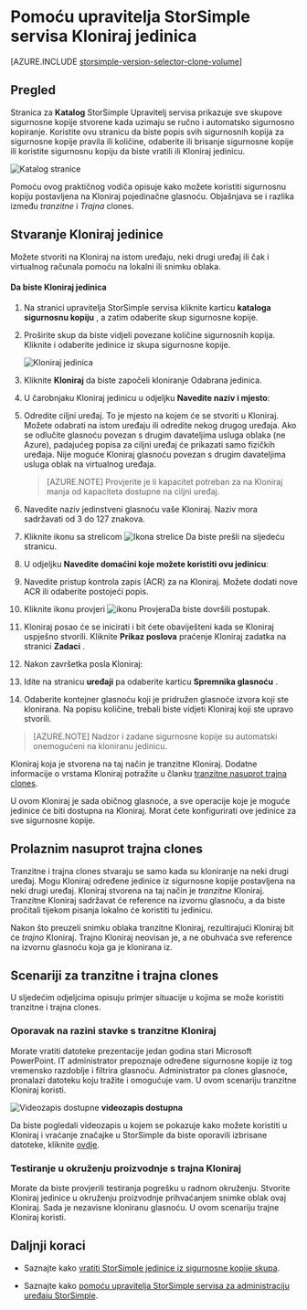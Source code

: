 <properties
   pageTitle="Kloniraj glasnoću StorSimple | Microsoft Azure"
   description="Opisuje Kloniraj različite vrste i kada ih koristiti, a u članku se objašnjava kako možete koristiti sigurnosnu kopiju postavljena na Kloniraj pojedinačne glasnoću."
   services="storsimple"
   documentationCenter="NA"
   authors="alkohli"
   manager="carmonm"
   editor="" />
<tags 
   ms.service="storsimple"
   ms.devlang="NA"
   ms.topic="article"
   ms.tgt_pltfrm="NA"
   ms.workload="TBD"
   ms.date="08/17/2016"
   ms.author="alkohli" />

# <a name="use-the-storsimple-manager-service-to-clone-a-volume"></a>Pomoću upravitelja StorSimple servisa Kloniraj jedinica

[AZURE.INCLUDE [storsimple-version-selector-clone-volume](../../includes/storsimple-version-selector-clone-volume.md)]

## <a name="overview"></a>Pregled

Stranica za **Katalog** StorSimple Upravitelj servisa prikazuje sve skupove sigurnosne kopije stvorene kada uzimaju se ručno i automatsko sigurnosno kopiranje. Koristite ovu stranicu da biste popis svih sigurnosnih kopija za sigurnosne kopije pravila ili količine, odaberite ili brisanje sigurnosne kopije ili koristite sigurnosnu kopiju da biste vratili ili Kloniraj jedinicu.

![Katalog stranice](./media/storsimple-clone-volume/HCS_BackupCatalog.png)  

Pomoću ovog praktičnog vodiča opisuje kako možete koristiti sigurnosnu kopiju postavljena na Kloniraj pojedinačne glasnoću. Objašnjava se i razlika između *tranzitne* i *Trajna* clones. 

## <a name="create-a-clone-of-a-volume"></a>Stvaranje Kloniraj jedinice

Možete stvoriti na Kloniraj na istom uređaju, neki drugi uređaj ili čak i virtualnog računala pomoću na lokalni ili snimku oblaka.

#### <a name="to-clone-a-volume"></a>Da biste Kloniraj jedinica

1. Na stranici upravitelja StorSimple servisa kliknite karticu **kataloga sigurnosnu kopiju** , a zatim odaberite skup sigurnosne kopije.

2. Proširite skup da biste vidjeli povezane količine sigurnosnih kopija. Kliknite i odaberite jedinice iz skupa sigurnosne kopije.

     ![Kloniraj jedinica](./media/storsimple-clone-volume/HCS_Clone.png) 

3. Kliknite **Kloniraj** da biste započeli kloniranje Odabrana jedinica.

4. U čarobnjaku Kloniraj jedinicu u odjeljku **Navedite naziv i mjesto**:

  1. Odredite ciljni uređaj. To je mjesto na kojem će se stvoriti u Kloniraj. Možete odabrati na istom uređaju ili odredite nekog drugog uređaja. Ako se odlučite glasnoću povezan s drugim davateljima usluga oblaka (ne Azure), padajućeg popisa za ciljni uređaj će prikazati samo fizičkih uređaja. Nije moguće Kloniraj glasnoću povezan s drugim davateljima usluga oblak na virtualnog uređaja.

        >  [AZURE.NOTE] Provjerite je li kapacitet potreban za na Kloniraj manja od kapaciteta dostupne na ciljni uređaj.
  2. Navedite naziv jedinstveni glasnoću vaše Kloniraj. Naziv mora sadržavati od 3 do 127 znakova.
  3. Kliknite ikonu sa strelicom ![Ikona strelice](./media/storsimple-clone-volume/HCS_ArrowIcon.png) Da biste prešli na sljedeću stranicu.

5. U odjeljku **Navedite domaćini koje možete koristiti ovu jedinicu**:

  1. Navedite pristup kontrola zapis (ACR) za na Kloniraj. Možete dodati nove ACR ili odaberite postojeći popis.
  2. Kliknite ikonu provjeri ![ikonu Provjera](./media/storsimple-clone-volume/HCS_CheckIcon.png)Da biste dovršili postupak.

6. Kloniraj posao će se inicirati i bit ćete obaviješteni kada se Kloniraj uspješno stvorili. Kliknite **Prikaz poslova** praćenje Kloniraj zadatka na stranici **Zadaci** .

7. Nakon završetka posla Kloniraj:

  1. Idite na stranicu **uređaji** pa odaberite karticu **Spremnika glasnoću** . 
  2. Odaberite kontejner glasnoću koji je pridružen glasnoće izvora koji ste klonirana. Na popisu količine, trebali biste vidjeti Kloniraj koji ste upravo stvorili.

>[AZURE.NOTE] Nadzor i zadane sigurnosne kopije su automatski onemogućeni na kloniranu jedinicu.

Kloniraj koja je stvorena na taj način je tranzitne Kloniraj. Dodatne informacije o vrstama Kloniraj potražite u članku [tranzitne nasuprot trajna clones](#transient-vs.-permanent-clones).

U ovom Kloniraj je sada običnog glasnoće, a sve operacije koje je moguće jedinice će biti dostupna na Kloniraj. Morat ćete konfigurirati ove jedinice za sve sigurnosne kopije.

## <a name="transient-vs-permanent-clones"></a>Prolaznim nasuprot trajna clones

Tranzitne i trajna clones stvaraju se samo kada su kloniranje na neki drugi uređaj. Mogu Kloniraj određene jedinice iz sigurnosne kopije postavljena na neki drugi uređaj. Kloniraj stvorena na taj način je *tranzitne* Kloniraj. Tranzitne Kloniraj sadržavat će reference na izvornu glasnoću, a da biste pročitali tijekom pisanja lokalno će koristiti tu jedinicu. 

Nakon što preuzeli snimku oblaka tranzitne Kloniraj, rezultirajući Kloniraj bit će *trajno* Kloniraj. Trajno Kloniraj neovisan je, a ne obuhvaća sve reference na izvornu glasnoću koja ga je klonirana iz.  

## <a name="scenarios-for-transient-and-permanent-clones"></a>Scenariji za tranzitne i trajna clones

U sljedećim odjeljcima opisuju primjer situacije u kojima se može koristiti tranzitne i trajna clones.

### <a name="item-level-recovery-with-a-transient-clone"></a>Oporavak na razini stavke s tranzitne Kloniraj

Morate vratiti datoteke prezentacije jedan godina stari Microsoft PowerPoint. IT administrator prepoznaje određene sigurnosne kopije iz tog vremensko razdoblje i filtrira glasnoću. Administrator pa clones glasnoće, pronalazi datoteku koju tražite i omogućuje vam. U ovom scenariju tranzitne Kloniraj koristi. 
 
![Videozapis dostupne](./media/storsimple-clone-volume/Video_icon.png) **videozapis dostupna**

Da biste pogledali videozapis u kojem se pokazuje kako možete koristiti u Kloniraj i vraćanje značajke u StorSimple da biste oporavili izbrisane datoteke, kliknite [ovdje](https://azure.microsoft.com/documentation/videos/storsimple-recover-deleted-files-with-storsimple/).

### <a name="testing-in-the-production-environment-with-a-permanent-clone"></a>Testiranje u okruženju proizvodnje s trajna Kloniraj

Morate da biste provjerili testiranja pogrešku u radnom okruženju. Stvorite Kloniraj jedinice u okruženju proizvodnje prihvaćanjem snimke oblak ovaj Kloniraj. Sada je nezavisne kloniranu glasnoću. U ovom scenariju trajne Kloniraj koristi.

## <a name="next-steps"></a>Daljnji koraci
- Saznajte kako [vratiti StorSimple jedinice iz sigurnosne kopije skupa](storsimple-restore-from-backup-set.md).

- Saznajte kako [pomoću upravitelja StorSimple servisa za administraciju uređaju StorSimple](storsimple-manager-service-administration.md).

 
